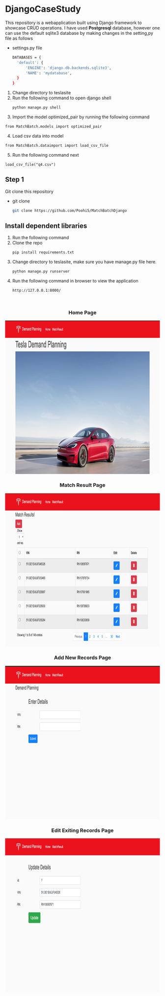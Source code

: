 # DjangoCaseStudy

This repository is a webapplication built using Django framework to showcase CRUD operations. I have used **Postgresql** database, however one can use the default sqlite3 database by making changes in the setting,py file as follows

* settings.py file
  ```sh
  DATABASES = {
    'default': {
        'ENGINE': 'django.db.backends.sqlite3',
        'NAME': 'mydatabase',
    }
  }  
  ```

<!-- Steps to load the data into database -->

1. Change directory to teslasite
2. Run the following command to open django shell
   ```sh
   python manage.py shell
   ```
3. Import the model optimized_pair by running the following command
  ``` sh
  from MatchBatch.models import optimized_pair
  ```
4. Load csv data into model
  ```sh
  from MatchBatch.dataimport import load_csv_file
  ```
5. Run the following command next
  ```
  load_csv_file("q4.csv")
  ```


<!-- Steps to run the application -->
## Step 1

Git clone this repository
* git clone
  ```sh
  git clone https://github.com/Poohi5/MatchBatchDjango
  ```

## Install dependent libraries

1. Run the following command
2. Clone the repo
   ```sh
   pip install requirements.txt
   ```
3. Change directory to teslasite, make sure you have manage.py file here.
   ```sh
   python manage.py runserver
   ```
4. Run the following command in browser to view the application
   ```sh
   http://127.0.0.1:8000/
   ```

   
<!-- Webapplication screenshots -->
<br />
 <h3 align="center">Home Page</h3>
    <img src="https://github.com/Poohi5/MatchBatchDjango/blob/main/HomePage.png" alt="homepage" width="800" height="500">

<br />
 <h3 align="center">Match Result Page</h3>
    <img src="https://github.com/Poohi5/MatchBatchDjango/blob/main/MatchResultPage.png" alt="matchresult" width="800" height="500">

<br />
 <h3 align="center">Add New Records Page</h3>
    <img src="https://github.com/Poohi5/MatchBatchDjango/blob/main/addnewrecords.png" alt="matchresult" width="800" height="500">
 
<br />
 <h3 align="center">Edit Exiting Records Page</h3>
    <img src="https://github.com/Poohi5/MatchBatchDjango/blob/main/editdetails.png" alt="matchresult" width="800" height="500">
